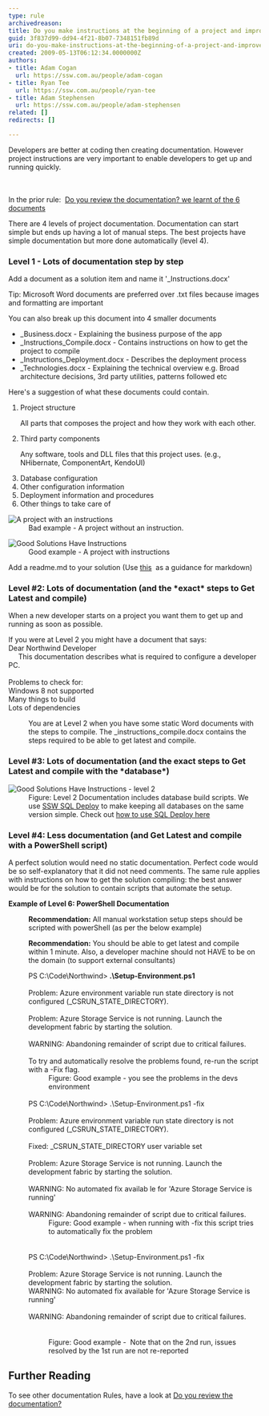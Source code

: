 ```yaml
---
type: rule
archivedreason: 
title: Do you make instructions at the beginning of a project and improve them gradually?
guid: 3f837d99-dd94-4f21-8b07-7348151fb89d
uri: do-you-make-instructions-at-the-beginning-of-a-project-and-improve-them-gradually
created: 2009-05-13T06:12:34.0000000Z
authors:
- title: Adam Cogan
  url: https://ssw.com.au/people/adam-cogan
- title: Ryan Tee
  url: https://ssw.com.au/people/ryan-tee
- title: Adam Stephensen
  url: https://ssw.com.au/people/adam-stephensen
related: []
redirects: []

---
```



Developers are better at coding then creating documentation. However project instructions are very important to enable developers to get up and running quickly.<br>
<br><excerpt class='endintro'></excerpt><br>
<p>In the prior rule:  
   <a href=/do-you-review-the-documentation>Do you review the documentation? we learnt of the 6 documents</a><br></p><p>​There are 4 levels of project documentation. Documentation can start simple but ends up having a lot of manual steps. The best projects have simple documentation but more done automatically (level 4).​​​</p><h3 class="ssw15-rteElement-H3">Level 1 - Lots of documentation step by step​​​​​<br></h3><p class="ssw15-rteElement-Tip">Add a document as a solution item and name it '_Instru​​ctions.docx' </p><p class="ssw15-rteElement-Reference">​​Tip: Microsoft Word documents are preferred over .txt files because images and formatting are important<br></p><p>You can also break up this document into 4 smaller documents</p><ul><li>_Business.docx - Explaining the business purpose of the app</li><li>_Instructions_Compile.docx - Contains instructions on how to get the project to compile<br></li><li>_Instructions_Deployment.docx - Describes the deployment process</li><li>_Technologies.docx - Explaining the technical overview e.g. Broad architecture decisions, 3rd party utilities, patterns followed etc</li></ul><p>Here's a suggestion of what these documents could contain. <br></p><ol><li>Project structure 
      <p>All parts that composes the project and how they work with each other.</p></li><li>Third party components 
      <p>Any software, tools and DLL files that this project uses. (e.g., NHibernate, ComponentArt, KendoUI)<br></p></li><li>Database configuration</li><li>Other configuration information</li><li>Deployment information and procedures 
      <br></li><li>Other things to take care of</li></ol><dl class="badImage"><dt>
      <img src="BadNetProject.JPG" alt="A project with an instructions" />
   </dt><dd>Bad example - A project without an instruction. </dd></dl><dl class="goodImage"><dt>
      <img alt="Good Solutions Have Instructions" src="ProjectDocumentation.jpg" />
   </dt><dd>Good example - A project with instructions​<br></dd></dl><p class="ssw15-rteElement-Tip">Add a readme.md to your solution (Use <a href="https://docs.microsoft.com/en-us/azure/devops/project/wiki/markdown-guidance?view=vsts">this​</a>  as a guidance for markdown)​​<br></p><h3 class="ssw15-rteElement-H3">​​​Level #2: Lots of documentation (and the *exact* steps to Get Latest and compile)<br></h3><p>When a new developer starts on a project you want them to get up and running as soon as possible.</p><p class="ssw15-rteElement-GreyBox">If you were at Level 2 you might have a document that says:<br>Dear Northwind Developer<br>     This documentation describes what is required to configure a developer PC.​<br><br>Problems to check for:<br><span class="ssw15-rteStyle-IndentText">​</span>​Windows 8 not supported<br>​<span class="ssw15-rteStyle-IndentText">​</span>Many things to build<br>​​<span class="ssw15-rteStyle-IndentText">​</span>Lots of dependencies​​<br></p><p></p><dl class="image"><dd>You are at Level 2 when you have some static Word documents with the steps​ to compile. The _instructions_compile.docx contains the steps required to be able to get latest and compile.<br></dd></dl><h3 class="ssw15-rteElement-H3">Level #3: Lots of documentation (and the exact steps to Get Latest and compile with the *database*)<br></h3><dl class="image"><dt>
      <img alt="Good Solutions Have Instructions - level 2" src="instructions-level2.jpg" />
   </dt><dd>Figure: Level 2 Documentation includes database build scripts. We use 
      <a target="_blank" href="http://sqldeploy.com/">SSW SQL Deploy</a> to make keeping all databases on the same version simple. Check out 
      <a target="_blank" href="http://tv.ssw.com/969/adam-stephensen-sql-deploy-demo">how to use SQL Deploy here </a></dd></dl><h3 class="ssw15-rteElement-H3">Level #4: Less documentation (and Get Latest and compile with a PowerShell script)​<br></h3><p>A perfect solution would need no static documentation. Perfect code would be so self-explanatory that it did not need comments. The same rule applies with instructions on how to get the solution compiling: the best answer would be for the solution to contain scripts that automate the setup.<br></p><p>
   <span style="font-weight:bold;">Example of Level </span>
   <span style="font-weight:bold;">6</span><span style="font-weight:bold;">: PowerShell Documentation</span></p><div style="margin:0px 0px 0px 40px;border:none;padding:0px;"><p>
      <strong>Recommendation:</strong> All manual workstation setup steps should be scripted with powerShell (as per the below example)</p><p>
      <strong>Recommendation:</strong> You should be able to get latest and compile within 1 minute. Also, a developer machine should not HAVE to be on the domain (to support external consultants)<br></p><div class="ssw-rteStyle-GreyBox">PS C:\Code\Northwind&gt;<strong> .\Setup-Environment.ps1</strong><br><br>Problem: Azure environment variable run state directory is not configured (_CSRUN_STATE_DIRECTORY).<br> <br>Problem: Azure Storage Service is not running. Launch the development fabric by starting the solution.<br> <br>WARNING: Abandoning remainder of script due to critical failures.<br> <br>To try and automatically resolve the problems found, re-run the script with a -Fix flag.<br></div><dd class="ssw15-rteElement-FigureGood">Figure: Good example - you see the problems in the devs environment<br></dd><div class="ssw-rteStyle-GreyBox">
      <br>PS C:\Code\Northwind&gt; .\Setup-Environment.ps1 -fix<br><br>Problem: Azure environment variable run state directory is not configured (_CSRUN_STATE_DIRECTORY).<br><br>Fixed: _CSRUN_STATE_DIRECTORY user variable set<br> <br>Problem: Azure Storage Service is not running. Launch the development fabric by starting the solution.<br><br>WARNING: No automated fix availab ​​le for 'Azure Storage Service is running'<br> <br>WARNING: Abandoning remainder of script due to critical failures.<br></div><dd class="ssw15-rteElement-FigureGood">Figure: Good example - when running with -fix this script tries to automatically fix the problem 
      <br></dd><div class="ssw-rteStyle-GreyBox">
      <br>
      <br>PS C:\Code\Northwind&gt; .\Setup-Environment.ps1 -fix<br><br>Problem: Azure Storage Service is not running. Launch the development fabric by starting the solution.<br>WARNING: No automated fix available for 'Azure Storage Service is running'<br><br>WARNING: Abandoning remainder of script due to critical failures.<br><br><br></div><dd class="ssw15-rteElement-FigureGood">Figure: Good example -  Note that on the 2nd run, issues resolved by the 1st run are not re-reported 
      <br></dd></div><h2>Further Reading</h2><p>To see other documentation Rules, have a look at 
   <a href=/do-you-review-the-documentation>Do you review the documentation? </a>
   <br><br></p>


